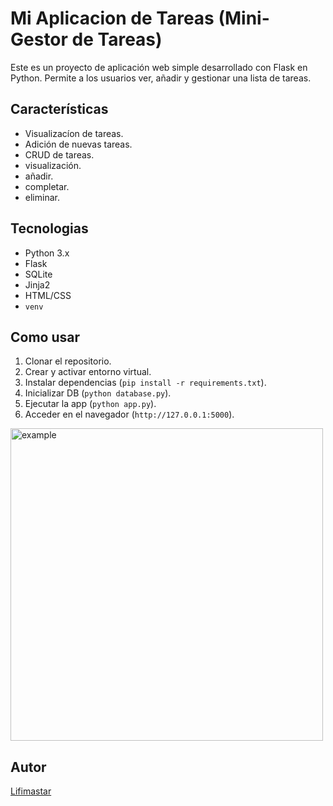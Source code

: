 # Mi Aplicacion de Tareas (Mini-Gestor de Tareas)

Este es un proyecto de aplicación web simple desarrollado con Flask en Python. Permite a los usuarios ver, añadir y gestionar una lista de tareas.

## Características
- Visualizacíon de tareas.
- Adición de nuevas tareas.
- CRUD de tareas.
- visualización.
- añadir.
- completar.
- eliminar.

## Tecnologias
- Python 3.x
- Flask
- SQLite 
- Jinja2
- HTML/CSS
- `venv`

## Como usar
1. Clonar el repositorio.
2. Crear y activar entorno virtual.
3. Instalar dependencias (`pip install -r requirements.txt`).
4. Inicializar DB (`python database.py`).
5. Ejecutar la app (`python app.py`).
6. Acceder en el navegador (`http://127.0.0.1:5000`).

<img src="assets/example_tarea.gif" alt="example" width="500">

## Autor
[Lifimastar](https://github.com/Lifimastar)
